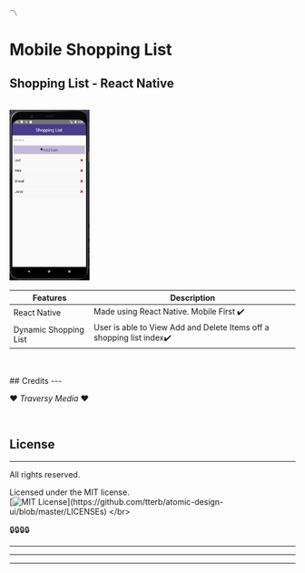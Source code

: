 
:part_alternation_mark:

# Mobile Shopping List
Shopping List  - React Native
---
<br />


<img src="./assets/siteImg.jpg" alt="Image Preview Of JS Dynamic WeatherApp"  height = "300"/>



  
</br>

| Features                               | Description                                                                                       |
| ---------------------------------------------- | ----------------------------------------------------------------------------------------------- |
| React Native                   | Made using React Native. Mobile First  :heavy_check_mark:                                                          |
|Dynamic Shopping List | User is able to View Add and Delete Items off a shopping list index:heavy_check_mark: |
</br>
</br>
## Credits
---

:heart: 
*Traversy Media*
:heart:

</br>

## License
---

All rights reserved.

Licensed under the MIT license.
<br>
[![MIT License](https://img.shields.io/apm/l/atomic-design-ui.svg?)](https://github.com/tterb/atomic-design-ui/blob/master/LICENSEs)
</br>

:lock::lock::lock::lock:

_____
____
___